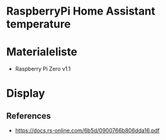 # RaspberryPi Home Assistant temperature

# Materialeliste
* Raspberry Pi Zero v1.1

# Display
## References
* https://docs.rs-online.com/6b5d/0900766b806dda16.pdf
